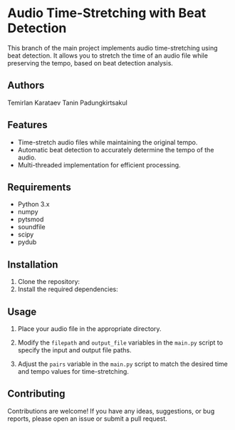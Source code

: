 # Audio Time-Stretching with Beat Detection

This branch of the main project implements audio time-stretching using beat detection. It allows you to stretch the time of an audio file while preserving the tempo, based on beat detection analysis.

## Authors
Temirlan Karataev
Tanin Padungkirtsakul

## Features

- Time-stretch audio files while maintaining the original tempo.
- Automatic beat detection to accurately determine the tempo of the audio.
- Multi-threaded implementation for efficient processing.

## Requirements

- Python 3.x
- numpy
- pytsmod
- soundfile
- scipy
- pydub

## Installation

1. Clone the repository:
2. Install the required dependencies:

## Usage

1. Place your audio file in the appropriate directory.

2. Modify the `filepath` and `output_file` variables in the `main.py` script to specify the input and output file paths.

3. Adjust the `pairs` variable in the `main.py` script to match the desired time and tempo values for time-stretching.


## Contributing
Contributions are welcome! If you have any ideas, suggestions, or bug reports, please open an issue or submit a pull request.

